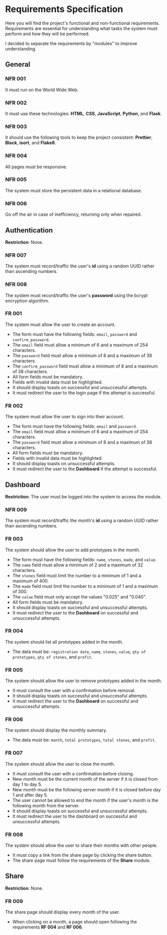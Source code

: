 # Requirements Specification

Here you will find the project's functional and non-functional requirements.
Requirements are essential for understanding what tasks the system must
perform and how they will be performed.

I decided to separate the requirements by "modules" to improve understanding.

## General

### NFR 001

It must run on the World Wide Web.

### NFR 002

It must use these technologies: **HTML**, **CSS**, **JavaScript**, **Python**,
and **Flask**.

### NFR 003

It should use the following tools to keep the project consistent:
**Prettier**, **Black**, **isort**, and **Flake8**.

### NFR 004

All pages must be responsive.

### NFR 005

The system must store the persistent data in a relational database.

### NFR 006

Go off the air in case of inefficiency, returning only when repaired.

## Authentication

**Restriction**: None.

### NFR 007

The system must record/traffic the user's **id** using a random UUID rather
than ascending numbers.

### NFR 008

The system must record/traffic the user's **password** using the bcrypt
encryption algorithm.

### FR 001

The system must allow the user to create an account.

- The form must have the following fields: `email`, `password` and
  `confirm_password`.
- The `email` field must allow a minimum of 6 and a maximum of 254 characters.
- The `password` field must allow a minimum of 8 and a maximum of 38
  characters.
- The `confirm_password` field must allow a minimum of 8 and a maximum of 38
  characters.
- All form fields must be mandatory.
- Fields with invalid data must be highlighted.
- It should display toasts on successful and unsuccessful attempts.
- It must redirect the user to the login page if the attempt is successful.

### FR 002

The system must allow the user to sign into their account.

- The form must have the following fields: `email` and `password`.
- The `email` field must allow a minimum of 6 and a maximum of 254 characters.
- The `password` field must allow a minimum of 8 and a maximum of 38
  characters.
- All form fields must be mandatory.
- Fields with invalid data must be highlighted.
- It should display toasts on unsuccessful attempts.
- It must redirect the user to the **Dashboard** if the attempt is successful.

## Dashboard

**Restriction**: The user must be logged into the system to access the module.

### NFR 009

The system must record/traffic the month's **id** using a random UUID rather
than ascending numbers.

### FR 003

The system should allow the user to add prototypes in the month.

- The form must have the following fields: `name`, `stones`, `made`,
  and `value`.
- The `name` field must allow a minimum of 2 and a maximum of 32 characters.
- The `stones` field must limit the number to a minimum of 1 and a maximum
  of 400.
- The `made` field must limit the number to a minimum of 1 and a maximum
  of 300.
- The `value` field must only accept the values "0.025" and "0.040".
- All form fields must be mandatory.
- It should display toasts on successful and unsuccessful attempts.
- It must redirect the user to the **Dashboard** on successful and
  unsuccessful attempts.

### FR 004

The system should list all prototypes added in the month.

- The data must be: `registration date`, `name`, `stones`, `value`,
  `qty of prototypes`, `qty of stones`, and `profit`.

### FR 005

The system should allow the user to remove prototypes added in the month.

- It must consult the user with a confirmation before removal.
- It should display toasts on successful and unsuccessful attempts.
- It must redirect the user to the **Dashboard** on successful and
  unsuccessful attempts.

### FR 006

The system should display the monthly summary.

- The data must be: `month`, `total prototypes`, `total stones`, and `profit`.

### FR 007

The system should allow the user to close the month.

- It must consult the user with a confirmation before closing.
- New month must be the current month of the server if it is closed from day 1
  to day 5.
- New month must be the following server month if it is closed before day 1
  and after day 5.
- The user cannot be allowed to end the month if the user's month is the
  following month from the server.
- It should display toasts on successful and unsuccessful attempts.
- It must redirect the user to the dashboard on successful and unsuccessful
  attempts.

### FR 008

The system should allow the user to share their months with other people.

- It must copy a link from the share page by clicking the share button.
- The share page must follow the requirements of the **Share** module.

## Share

**Restriction**: None.

### FR 009

The share page should display every month of the user.

- When clicking on a month, a page should open following the requirements
  **RF 004** and **RF 006**.
